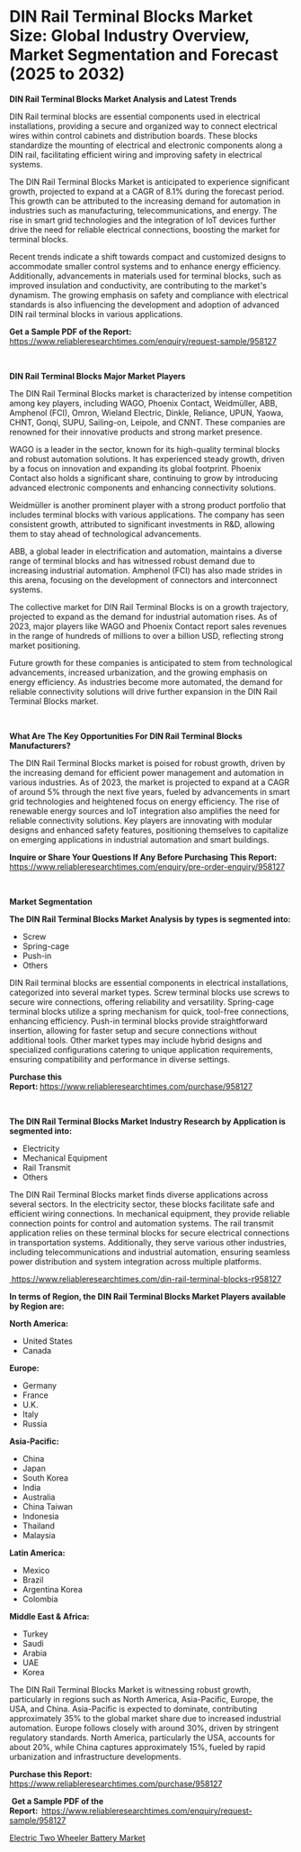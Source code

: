 <p><h1>DIN Rail Terminal Blocks Market Size: Global Industry Overview, Market Segmentation and Forecast (2025 to 2032)</h1></p><p><strong>DIN Rail Terminal Blocks Market Analysis and Latest Trends</strong></p>
<p><p>DIN Rail terminal blocks are essential components used in electrical installations, providing a secure and organized way to connect electrical wires within control cabinets and distribution boards. These blocks standardize the mounting of electrical and electronic components along a DIN rail, facilitating efficient wiring and improving safety in electrical systems.</p><p>The DIN Rail Terminal Blocks Market is anticipated to experience significant growth, projected to expand at a CAGR of 8.1% during the forecast period. This growth can be attributed to the increasing demand for automation in industries such as manufacturing, telecommunications, and energy. The rise in smart grid technologies and the integration of IoT devices further drive the need for reliable electrical connections, boosting the market for terminal blocks.</p><p>Recent trends indicate a shift towards compact and customized designs to accommodate smaller control systems and to enhance energy efficiency. Additionally, advancements in materials used for terminal blocks, such as improved insulation and conductivity, are contributing to the market's dynamism. The growing emphasis on safety and compliance with electrical standards is also influencing the development and adoption of advanced DIN rail terminal blocks in various applications.</p></p>
<p><strong>Get a Sample PDF of the Report:&nbsp;</strong> <a href="https://www.reliableresearchtimes.com/enquiry/request-sample/958127?utm_campaign=2627&utm_medium=2&utm_source=Github&utm_content=ia&utm_term=06042025&utm_id=din-rail-terminal-blocks">https://www.reliableresearchtimes.com/enquiry/request-sample/958127</a></p>
<p>&nbsp;</p>
<p><strong>DIN Rail Terminal Blocks Major Market Players</strong></p>
<p><p>The DIN Rail Terminal Blocks market is characterized by intense competition among key players, including WAGO, Phoenix Contact, Weidmüller, ABB, Amphenol (FCI), Omron, Wieland Electric, Dinkle, Reliance, UPUN, Yaowa, CHNT, Gonqi, SUPU, Sailing-on, Leipole, and CNNT. These companies are renowned for their innovative products and strong market presence.</p><p>WAGO is a leader in the sector, known for its high-quality terminal blocks and robust automation solutions. It has experienced steady growth, driven by a focus on innovation and expanding its global footprint. Phoenix Contact also holds a significant share, continuing to grow by introducing advanced electronic components and enhancing connectivity solutions.</p><p>Weidmüller is another prominent player with a strong product portfolio that includes terminal blocks with various applications. The company has seen consistent growth, attributed to significant investments in R&D, allowing them to stay ahead of technological advancements.</p><p>ABB, a global leader in electrification and automation, maintains a diverse range of terminal blocks and has witnessed robust demand due to increasing industrial automation. Amphenol (FCI) has also made strides in this arena, focusing on the development of connectors and interconnect systems.</p><p>The collective market for DIN Rail Terminal Blocks is on a growth trajectory, projected to expand as the demand for industrial automation rises. As of 2023, major players like WAGO and Phoenix Contact report sales revenues in the range of hundreds of millions to over a billion USD, reflecting strong market positioning.</p><p>Future growth for these companies is anticipated to stem from technological advancements, increased urbanization, and the growing emphasis on energy efficiency. As industries become more automated, the demand for reliable connectivity solutions will drive further expansion in the DIN Rail Terminal Blocks market.</p></p>
<p>&nbsp;</p>
<p><strong>What Are The Key Opportunities For DIN Rail Terminal Blocks Manufacturers?</strong></p>
<p><p>The DIN Rail Terminal Blocks market is poised for robust growth, driven by the increasing demand for efficient power management and automation in various industries. As of 2023, the market is projected to expand at a CAGR of around 5% through the next five years, fueled by advancements in smart grid technologies and heightened focus on energy efficiency. The rise of renewable energy sources and IoT integration also amplifies the need for reliable connectivity solutions. Key players are innovating with modular designs and enhanced safety features, positioning themselves to capitalize on emerging applications in industrial automation and smart buildings.</p></p>
<p><strong>Inquire or Share Your Questions If Any Before Purchasing This Report:</strong> <a href="https://www.reliableresearchtimes.com/enquiry/pre-order-enquiry/958127?utm_campaign=2627&utm_medium=2&utm_source=Github&utm_content=ia&utm_term=06042025&utm_id=din-rail-terminal-blocks">https://www.reliableresearchtimes.com/enquiry/pre-order-enquiry/958127</a></p>
<p>&nbsp;</p>
<p><strong>Market Segmentation</strong></p>
<p><strong>The DIN Rail Terminal Blocks Market Analysis by types is segmented into:</strong></p>
<p><ul><li>Screw</li><li>Spring-cage</li><li>Push-in</li><li>Others</li></ul></p>
<p><p>DIN Rail terminal blocks are essential components in electrical installations, categorized into several market types. Screw terminal blocks use screws to secure wire connections, offering reliability and versatility. Spring-cage terminal blocks utilize a spring mechanism for quick, tool-free connections, enhancing efficiency. Push-in terminal blocks provide straightforward insertion, allowing for faster setup and secure connections without additional tools. Other market types may include hybrid designs and specialized configurations catering to unique application requirements, ensuring compatibility and performance in diverse settings.</p></p>
<p><strong>Purchase this Report:&nbsp;</strong><a href="https://www.reliableresearchtimes.com/purchase/958127?utm_campaign=2627&utm_medium=2&utm_source=Github&utm_content=ia&utm_term=06042025&utm_id=din-rail-terminal-blocks">https://www.reliableresearchtimes.com/purchase/958127</a></p>
<p>&nbsp;</p>
<p><strong>The DIN Rail Terminal Blocks Market Industry Research by Application is segmented into:</strong></p>
<p><ul><li>Electricity</li><li>Mechanical Equipment</li><li>Rail Transmit</li><li>Others</li></ul></p>
<p><p>The DIN Rail Terminal Blocks market finds diverse applications across several sectors. In the electricity sector, these blocks facilitate safe and efficient wiring connections. In mechanical equipment, they provide reliable connection points for control and automation systems. The rail transmit application relies on these terminal blocks for secure electrical connections in transportation systems. Additionally, they serve various other industries, including telecommunications and industrial automation, ensuring seamless power distribution and system integration across multiple platforms.</p></p>
<p><a href="https://www.reliableresearchtimes.com/din-rail-terminal-blocks-r958127?utm_campaign=2627&utm_medium=2&utm_source=Github&utm_content=ia&utm_term=06042025&utm_id=din-rail-terminal-blocks">&nbsp;https://www.reliableresearchtimes.com/din-rail-terminal-blocks-r958127</a></p>
<p><strong>In terms of Region, the DIN Rail Terminal Blocks Market Players available by Region are:</strong></p>
<p>
    <p> <strong> North America: </strong>
        <ul>
            <li>United States</li>
            <li>Canada</li>
        </ul>
        </p> 
    <p> <strong> Europe: </strong>
        <ul>
            <li>Germany</li>
            <li>France</li>
            <li>U.K.</li>
            <li>Italy</li>
            <li>Russia</li>
        </ul>
        </p> 
    <p> <strong> Asia-Pacific: </strong>
        <ul>
            <li>China</li>
            <li>Japan</li>
            <li>South Korea</li>
            <li>India</li>
            <li>Australia</li>
            <li>China Taiwan</li>
            <li>Indonesia</li>
            <li>Thailand</li>
            <li>Malaysia</li>
        </ul>
        </p> 
    <p> <strong> Latin America: </strong>
        <ul>
            <li>Mexico</li>
            <li>Brazil</li>
            <li>Argentina Korea</li>
            <li>Colombia</li>
        </ul>
        </p> 
    <p> <strong> Middle East & Africa: </strong>
        <ul>
            <li>Turkey</li>
            <li>Saudi</li>
            <li>Arabia</li>
            <li>UAE</li>
            <li>Korea</li>
        </ul>
    </p>
    </p>
<p><p>The DIN Rail Terminal Blocks Market is witnessing robust growth, particularly in regions such as North America, Asia-Pacific, Europe, the USA, and China. Asia-Pacific is expected to dominate, contributing approximately 35% to the global market share due to increased industrial automation. Europe follows closely with around 30%, driven by stringent regulatory standards. North America, particularly the USA, accounts for about 20%, while China captures approximately 15%, fueled by rapid urbanization and infrastructure developments.</p></p>
<p><strong>Purchase this Report: </strong><a href="https://www.reliableresearchtimes.com/purchase/958127?utm_campaign=2627&utm_medium=2&utm_source=Github&utm_content=ia&utm_term=06042025&utm_id=din-rail-terminal-blocks">https://www.reliableresearchtimes.com/purchase/958127</a></p>
<p>&nbsp;<strong>Get a Sample PDF of the Report:&nbsp;&nbsp;</strong><a href="https://www.reliableresearchtimes.com/enquiry/request-sample/958127?utm_campaign=2627&utm_medium=2&utm_source=Github&utm_content=ia&utm_term=06042025&utm_id=din-rail-terminal-blocks">https://www.reliableresearchtimes.com/enquiry/request-sample/958127</a></p>
<p><strong></strong></p>
<p><p><a href="https://github.com/sherikacas30/Market-Research-Report-List-1/blob/main/electric-two-wheeler-battery-market.md?utm_campaign=2627&utm_medium=2&utm_source=Github&utm_content=ia&utm_term=06042025&utm_id=din-rail-terminal-blocks">Electric Two Wheeler Battery Market</a></p></p>